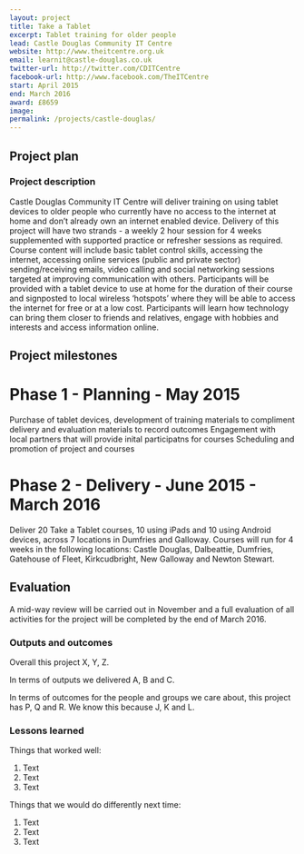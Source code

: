 ```yaml
---
layout: project
title: Take a Tablet
excerpt: Tablet training for older people
lead: Castle Douglas Community IT Centre
website: http://www.theitcentre.org.uk
email: learnit@castle-douglas.co.uk
twitter-url: http://twitter.com/CDITCentre
facebook-url: http://www.facebook.com/TheITCentre
start: April 2015
end: March 2016
award: £8659
image:
permalink: /projects/castle-douglas/ 
---
```


## Project plan

### Project description

Castle Douglas Community IT Centre will deliver training on using tablet devices to older people who currently have no access to the internet at home and don’t already own an internet enabled device. Delivery of this project will have two strands - a weekly 2 hour session for 4 weeks supplemented with supported practice or refresher sessions as required. Course content will include basic tablet control skills, accessing the internet, accessing online services (public and private sector) sending/receiving emails, video calling and social networking sessions targeted at improving communication with others. Participants will be provided with a tablet device to use at home for the duration of their course and signposted to local wireless ‘hotspots’ where they will be able to access the internet for free or at a low cost. Participants will learn how technology can bring them closer to friends and relatives, engage with hobbies and interests and access information online.


## Project milestones
# Phase 1 - Planning - May 2015
Purchase of tablet devices, development of training materials to compliment delivery and evaluation materials to record outcomes
Engagement with local partners that will provide inital participatns for courses
Scheduling and promotion of project and courses

# Phase 2 - Delivery - June 2015 - March 2016
Deliver 20 Take a Tablet courses, 10 using iPads and 10 using Android devices, across 7 locations in Dumfries and Galloway. Courses will run for 4 weeks in the following locations: Castle Douglas, Dalbeattie, Dumfries, Gatehouse of Fleet, Kirkcudbright, New Galloway and Newton Stewart.  


## Evaluation

A mid-way review will be carried out in November and a full evaluation of all activities for the project will be completed by the end of March 2016.

### Outputs and outcomes

Overall this project X, Y, Z.

In terms of outputs we delivered A, B and C.

In terms of outcomes for the people and groups we care about, this project has P, Q and R. We know this because J, K and L.

### Lessons learned

Things that worked well:

1. Text
2. Text
3. Text

Things that we would do differently next time:

1. Text
2. Text
3. Text
